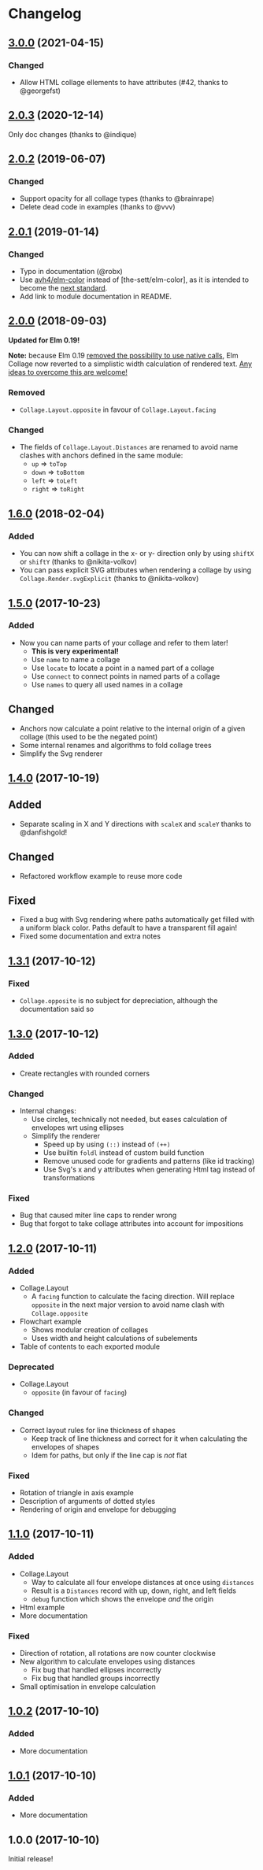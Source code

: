 # Changelog


## [3.0.0](https://github.com/timjs/elm-collage/compare/2.0.3...3.0.0) (2021-04-15)

### Changed

  - Allow HTML collage ellements to have attributes (#42, thanks to @georgefst)


## [2.0.3](https://github.com/timjs/elm-collage/compare/2.0.2...2.0.3) (2020-12-14)

Only doc changes (thanks to @indique)


## [2.0.2](https://github.com/timjs/elm-collage/compare/2.0.1...2.0.2) (2019-06-07)

### Changed

  - Support opacity for all collage types (thanks to @brainrape)
  - Delete dead code in examples (thanks to @vvv)


## [2.0.1](https://github.com/timjs/elm-collage/compare/2.0.0...2.0.1) (2019-01-14)

### Changed

  - Typo in documentation (@robx)
  - Use [avh4/elm-color](https://github.com/avh4/elm-color) instead of [the-sett/elm-color], as it is intended to become the [next standard](https://github.com/avh4/elm-color/issues/16).
  - Add link to module documentation in README.


## [2.0.0](https://github.com/timjs/elm-collage/compare/1.6.0...2.0.0) (2018-09-03)

  **Updated for Elm 0.19!**

  **Note:** because Elm 0.19 [removed the possibility to use native calls](https://discourse.elm-lang.org/t/native-code-in-0-19/826),
  Elm Collage now reverted to a simplistic width calculation of rendered text.
  [Any ideas to overcome this are welcome!](https://github.com/timjs/elm-collage/issues/36)

### Removed

  - `Collage.Layout.opposite` in favour of `Collage.Layout.facing`

### Changed

  - The fields of `Collage.Layout.Distances` are renamed to avoid name clashes with anchors defined in the same module:
    - `up` => `toTop`
    - `down` => `toBottom`
    - `left` => `toLeft`
    - `right` => `toRight`


## [1.6.0](https://github.com/timjs/elm-collage/compare/1.5.0...1.6.0) (2018-02-04)

### Added

  - You can now shift a collage in the x- or y- direction only by using `shiftX` or `shiftY`
    (thanks to @nikita-volkov)
  - You can pass explicit SVG attributes when rendering a collage by using `Collage.Render.svgExplicit`
    (thanks to @nikita-volkov)


## [1.5.0](https://github.com/timjs/elm-collage/compare/1.4.0...1.5.0) (2017-10-23)

### Added

  - Now you can name parts of your collage and refer to them later!
    - **This is very experimental!**
    - Use `name` to name a collage
    - Use `locate` to locate a point in a named part of a collage
    - Use `connect` to connect points in named parts of a collage
    - Use `names` to query all used names in a collage

## Changed

  - Anchors now calculate a point relative to the internal origin of a given collage (this used to be the negated point)
  - Some internal renames and algorithms to fold collage trees
  - Simplify the Svg renderer


## [1.4.0](https://github.com/timjs/elm-collage/compare/1.3.1...1.4.0) (2017-10-19)

## Added

  - Separate scaling in X and Y directions with `scaleX` and `scaleY` thanks to @danfishgold!

## Changed

  - Refactored workflow example to reuse more code

## Fixed

  - Fixed a bug with Svg rendering where paths automatically get filled with a uniform black color.
    Paths default to have a transparent fill again!
  - Fixed some documentation and extra notes


## [1.3.1](https://github.com/timjs/elm-collage/compare/1.3.0...1.3.1) (2017-10-12)

### Fixed

  - `Collage.opposite` is no subject for depreciation, although the documentation said so


## [1.3.0](https://github.com/timjs/elm-collage/compare/1.2.0...1.3.0) (2017-10-12)

### Added

  - Create rectangles with rounded corners

### Changed

  - Internal changes:
    - Use circles, technically not needed, but eases calculation of envelopes wrt using ellipses
    - Simplify the renderer
      - Speed up by using `(::)` instead of `(++)`
      - Use builtin `foldl` instead of custom build function
      - Remove unused code for gradients and patterns (like id tracking)
      - Use Svg's x and y attributes when generating Html tag instead of transformations

### Fixed

  - Bug that caused miter line caps to render wrong
  - Bug that forgot to take collage attributes into account for impositions


## [1.2.0](https://github.com/timjs/elm-collage/compare/1.1.0...1.2.0) (2017-10-11)

### Added

  - Collage.Layout
    - A `facing` function to calculate the facing direction.
      Will replace `opposite` in the next major version to avoid name clash with `Collage.opposite`
  - Flowchart example
    - Shows modular creation of collages
    - Uses width and height calculations of subelements
  - Table of contents to each exported module

### Deprecated

  - Collage.Layout
    - `opposite` (in favour of `facing`)

### Changed

  - Correct layout rules for line thickness of shapes
    - Keep track of line thickness and correct for it when calculating the envelopes of shapes
    - Idem for paths, but only if the line cap is _not_ flat

### Fixed

  - Rotation of triangle in axis example
  - Description of arguments of dotted styles
  - Rendering of origin and envelope for debugging


## [1.1.0](https://github.com/timjs/elm-collage/compare/1.0.2...1.1.0) (2017-10-11)

### Added

  - Collage.Layout
    - Way to calculate all four envelope distances at once using `distances`
    - Result is a `Distances` record with up, down, right, and left fields
    - `debug` function which shows the envelope _and_ the origin
  - Html example
  - More documentation

### Fixed

  - Direction of rotation, all rotations are now counter clockwise
  - New algorithm to calculate envelopes using distances
    - Fix bug that handled ellipses incorrectly
    - Fix bug that handled groups incorrectly
  - Small optimisation in envelope calculation


## [1.0.2](https://github.com/timjs/elm-collage/compare/1.0.1...1.0.2) (2017-10-10)

### Added

  - More documentation


## [1.0.1](https://github.com/timjs/elm-collage/compare/1.0.0...1.0.1) (2017-10-10)

### Added

  - More documentation


## 1.0.0 (2017-10-10)

Initial release!
